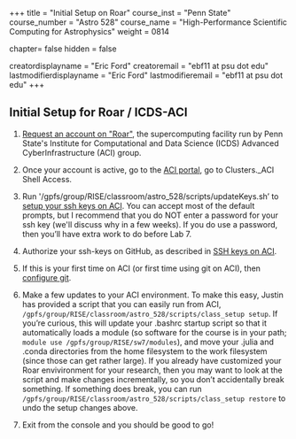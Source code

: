 +++
title = "Initial Setup on Roar"
course_inst = "Penn State"
course_number = "Astro 528"
course_name = "High-Performance Scientific Computing for Astrophysics"
weight = 0814

chapter= false
hidden = false

creatordisplayname = "Eric Ford"
creatoremail = "ebf11 at psu dot edu"
lastmodifierdisplayname = "Eric Ford"
lastmodifieremail = "ebf11 at psu dot edu"
+++

## Initial Setup for Roar / ICDS-ACI


1.  [Request an account on "Roar"](../create_acount), the supercomputing facility run by Penn State's Institute for Computational and Data Science (ICDS) Advanced CyberInfrastructure (ACI) group.  

2. Once your account is active, go to the [ACI portal](https://portal.aci.ics.psu.edu), go to Clusters._ACI Shell Access.

3. Run '/gpfs/group/RISE/classroom/astro_528/scripts/updateKeys.sh’ to [setup your ssh keys on ACI](../sshkeys).  You can accept most of the default prompts, but I recommend that you do NOT enter a password for your ssh key (we'll discuss why in a few weeks).  If you do use a password, then you’ll have extra work to do before Lab 7. 

4.  Authorize your ssh-keys on GitHub, as described in [SSH keys on ACI](../sshkeys).

5. If this is your first time on ACI (or first time using git on ACI), then [configure git](../git).
 
6. Make a few updates to your ACI environment.  To make this easy, Justin has provided a script that you can easily run from ACI, `/gpfs/group/RISE/classroom/astro_528/scripts/class_setup setup`. If you’re curious, this will update your .bashrc startup script so that it automatically loads a module (so software for the course is in your path; `module use /gpfs/group/RISE/sw7/modules`), and move your .julia and .conda directories from the home filesystem to the work filesystem (since those can get rather large).  If you already have customized your Roar envivironment for your research, then you may want to look at the script and make changes incrementally, so you don’t accidentally break something.  If something does break, you can run `/gpfs/group/RISE/classroom/astro_528/scripts/class_setup restore` to undo the setup changes above.  

7. Exit from the console and you should be good to go! 

